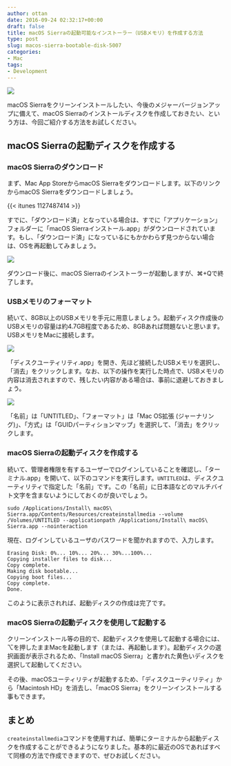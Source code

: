 ```yaml
---
author: ottan
date: 2016-09-24 02:32:17+00:00
draft: false
title: macOS Sierraの起動可能なインストーラー（USBメモリ）を作成する方法
type: post
slug: macos-sierra-bootable-disk-5007
categories:
- Mac
tags:
- Development
---
```


![](/uploads/2016/09/160924-57e5e0ed53d27.jpg)






macOS Sierraをクリーンインストールしたい、今後のメジャーバージョンアップに備えて、macOS Sierraのインストールディスクを作成しておきたい、という方は、今回ご紹介する方法をお試しください。





## macOS Sierraの起動ディスクを作成する





### macOS Sierraのダウンロード





まず、Mac App StoreからmacOS Sierraをダウンロードします。以下のリンクからmacOS Sierraをダウンロードしましょう。



{{< itunes 1127487414 >}}



すでに、「ダウンロード済」となっている場合は、すでに「アプリケーション」フォルダーに「macOS Sierraインストール.app」がダウンロードされています。もし、「ダウンロード済」になっているにもかかわらず見つからない場合は、OSを再起動してみましょう。





![](/uploads/2016/09/160924-57e5e0f5944d4.png)






ダウンロード後に、macOS Sierraのインストーラーが起動しますが、⌘+Qで終了します。





### USBメモリのフォーマット





続いて、8GB以上のUSBメモリを手元に用意しましょう。起動ディスク作成後のUSBメモリの容量は約4.7GB程度であるため、8GBあれば問題ないと思います。USBメモリをMacに接続します。





![](/uploads/2016/09/160924-57e5e0fc184be.png)






「ディスクユーティリティ.app」を開き、先ほど接続したUSBメモリを選択し、「消去」をクリックします。なお、以下の操作を実行した時点で、USBメモリの内容は消去されますので、残したい内容がある場合は、事前に退避しておきましょう。





![](/uploads/2016/09/160924-57e5e106384f9.png)






「名前」は「UNTITLED」、「フォーマット」は「Mac OS拡張 (ジャーナリング)」、「方式」は「GUIDパーティションマップ」を選択して、「消去」をクリックします。





### macOS Sierraの起動ディスクを作成する





続いて、管理者権限を有するユーザーでログインしていることを確認し、「ターミナル.app」を開いて、以下のコマンドを実行します。`UNTITLED`は、ディスクユーティリティで指定した「名前」です。この「名前」に日本語などのマルチバイト文字を含まないようにしておくのが良いでしょう。




    
    sudo /Applications/Install\ macOS\ Sierra.app/Contents/Resources/createinstallmedia --volume /Volumes/UNTITLED --applicationpath /Applications/Install\ macOS\ Sierra.app --nointeraction





現在、ログインしているユーザのパスワードを聞かれますので、入力します。




    
    Erasing Disk: 0%... 10%... 20%... 30%...100%...
    Copying installer files to disk...
    Copy complete.
    Making disk bootable...
    Copying boot files...
    Copy complete.
    Done.





このように表示されれば、起動ディスクの作成は完了です。





### macOS Sierraの起動ディスクを使用して起動する





クリーンインストール等の目的で、起動ディスクを使用して起動する場合には、⌥を押したままMacを起動します（または、再起動します）。起動ディスクの選択画面が表示されるため、「Install macOS Sierra」と書かれた黄色いディスクを選択して起動してください。





その後、macOSユーティリティが起動するため、「ディスクユーティリティ」から「Macintosh HD」を消去し、「macOS Sierra」をクリーンインストールする事もできます。





## まとめ





`createinstallmedia`コマンドを使用すれば、簡単にターミナルから起動ディスクを作成することができるようになりました。基本的に最近のOSであればすべて同様の方法で作成できますので、ぜひお試しください。
